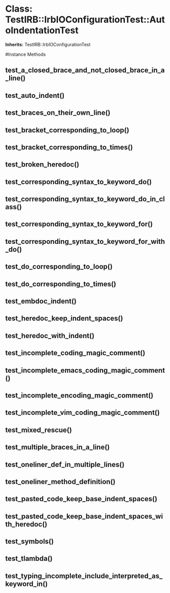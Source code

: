 # Class: TestIRB::IrbIOConfigurationTest::AutoIndentationTest
**Inherits:** TestIRB::IrbIOConfigurationTest
    




#Instance Methods
## test_a_closed_brace_and_not_closed_brace_in_a_line() [](#method-i-test_a_closed_brace_and_not_closed_brace_in_a_line)

## test_auto_indent() [](#method-i-test_auto_indent)

## test_braces_on_their_own_line() [](#method-i-test_braces_on_their_own_line)

## test_bracket_corresponding_to_loop() [](#method-i-test_bracket_corresponding_to_loop)

## test_bracket_corresponding_to_times() [](#method-i-test_bracket_corresponding_to_times)

## test_broken_heredoc() [](#method-i-test_broken_heredoc)

## test_corresponding_syntax_to_keyword_do() [](#method-i-test_corresponding_syntax_to_keyword_do)

## test_corresponding_syntax_to_keyword_do_in_class() [](#method-i-test_corresponding_syntax_to_keyword_do_in_class)

## test_corresponding_syntax_to_keyword_for() [](#method-i-test_corresponding_syntax_to_keyword_for)

## test_corresponding_syntax_to_keyword_for_with_do() [](#method-i-test_corresponding_syntax_to_keyword_for_with_do)

## test_do_corresponding_to_loop() [](#method-i-test_do_corresponding_to_loop)

## test_do_corresponding_to_times() [](#method-i-test_do_corresponding_to_times)

## test_embdoc_indent() [](#method-i-test_embdoc_indent)

## test_heredoc_keep_indent_spaces() [](#method-i-test_heredoc_keep_indent_spaces)

## test_heredoc_with_indent() [](#method-i-test_heredoc_with_indent)

## test_incomplete_coding_magic_comment() [](#method-i-test_incomplete_coding_magic_comment)

## test_incomplete_emacs_coding_magic_comment() [](#method-i-test_incomplete_emacs_coding_magic_comment)

## test_incomplete_encoding_magic_comment() [](#method-i-test_incomplete_encoding_magic_comment)

## test_incomplete_vim_coding_magic_comment() [](#method-i-test_incomplete_vim_coding_magic_comment)

## test_mixed_rescue() [](#method-i-test_mixed_rescue)

## test_multiple_braces_in_a_line() [](#method-i-test_multiple_braces_in_a_line)

## test_oneliner_def_in_multiple_lines() [](#method-i-test_oneliner_def_in_multiple_lines)

## test_oneliner_method_definition() [](#method-i-test_oneliner_method_definition)

## test_pasted_code_keep_base_indent_spaces() [](#method-i-test_pasted_code_keep_base_indent_spaces)

## test_pasted_code_keep_base_indent_spaces_with_heredoc() [](#method-i-test_pasted_code_keep_base_indent_spaces_with_heredoc)

## test_symbols() [](#method-i-test_symbols)

## test_tlambda() [](#method-i-test_tlambda)

## test_typing_incomplete_include_interpreted_as_keyword_in() [](#method-i-test_typing_incomplete_include_interpreted_as_keyword_in)

